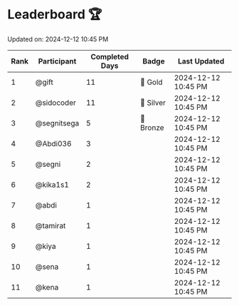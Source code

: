 # Leaderboard 🏆

Updated on: 2024-12-12 10:45 PM

| Rank | Participant       | Completed Days | Badge      | Last Updated         |
|------|-------------------|----------------|------------|----------------------|
| 1    | @gift             | 11             | 🏅 Gold     | 2024-12-12 10:45 PM |
| 2    | @sidocoder        | 11             | 🥈 Silver   | 2024-12-12 10:45 PM |
| 3    | @segnitsega       | 5              | 🥉 Bronze   | 2024-12-12 10:45 PM |
| 4    | @Abdi036          | 3              |            | 2024-12-12 10:45 PM |
| 5    | @segni            | 2              |            | 2024-12-12 10:45 PM |
| 6    | @kika1s1          | 2              |            | 2024-12-12 10:45 PM |
| 7    | @abdi             | 1              |            | 2024-12-12 10:45 PM |
| 8    | @tamirat          | 1              |            | 2024-12-12 10:45 PM |
| 9    | @kiya             | 1              |            | 2024-12-12 10:45 PM |
| 10   | @sena             | 1              |            | 2024-12-12 10:45 PM |
| 11   | @kena             | 1              |            | 2024-12-12 10:45 PM |
